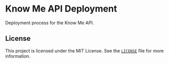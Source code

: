 # Know Me API Deployment

Deployment process for the Know Me API.

## License

This project is licensed under the MIT License. See the [`LICENSE`](LICENSE) file for more information.
